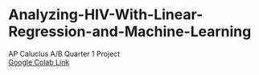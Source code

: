 # Analyzing-HIV-With-Linear-Regression-and-Machine-Learning
AP Caluclus A/B Quarter 1 Project
<br>
[Google Colab Link](https://colab.research.google.com/drive/1xlK5_mARgACpAe7vZKp1Ma7cNVcvLvqC)
